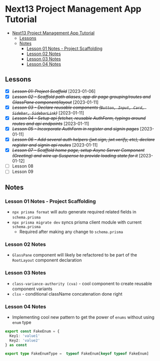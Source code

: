# Next13 Project Management App Tutorial

- [Next13 Project Management App Tutorial](#next13-project-management-app-tutorial)
  - [Lessons](#lessons)
  - [Notes](#notes)
    - [Lesson 01 Notes - Project Scaffolding](#lesson-01-notes---project-scaffolding)
    - [Lesson 02 Notes](#lesson-02-notes)
    - [Lesson 03 Notes](#lesson-03-notes)
    - [Lesson 04 Notes](#lesson-04-notes)

## Lessons

- [x] ~~_Lesson 01: Project Scaffold_~~ [2023-01-06]
- [x] ~~_Lesson 02 - Scaffold path aliases, app dir page grouping/routes and GlassPane component/layout_~~ [2023-01-11]
- [x] ~~_Lesson 03 - Declare reusable components (`Button, Input, Card, Sidebar, SidebarLink`)_~~ [2023-01-11]
- [x] ~~_Lesson 04 - Setup api fetcher, reusable AuthForm, typings around routes and api endpoints_~~ [2023-01-11]
- [x] ~~_Lesson 05 - Incorporate AuthForm in register and signin pages_~~ [2023-01-11]
- [x] ~~_Lesson 06 - Add several auth helpers (jwt.sign, jwt.verify, etc), declare register and signin api routes_~~ [2023-01-11]
- [x] ~~_Lesson 07 - Scaffold home page, setup Async Server Component (Greeting) and wire up Suspense to provide loading state for it_~~ [2023-01-12]
- [ ] Lesson 08
- [ ] Lesson 09

## Notes

### Lesson 01 Notes - Project Scaffolding

- `npx prisma format` will auto generate required related fields in `schema.prisma`
- `npx prisma migrate dev` syncs prisma client module with current `schema.prisma`
  - Required after making any change to `schema.prisma`

### Lesson 02 Notes

- `GlassPane` component will likely be refactored to be part of the `RootLayout` component declaration

### Lesson 03 Notes

- `class-variance-authority (cva)` - cool component to create reusable component variants
- `clsx` - conditional className concatenation done right

### Lesson 04 Notes

- Implementing cool new pattern to get the power of `enums` without using `enum` type

```typescript
export const FakeEnum = {
  Key1: 'value1'
  Key2: 'value2'
} as const

export type FakeEnumType =  typeof FakeEnum[keyof typeof FakeEnum]
```
